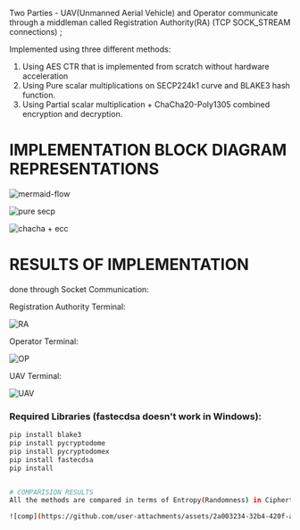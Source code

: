 Two Parties -  UAV(Unmanned Aerial Vehicle) and Operator communicate through a middleman called Registration Authority(RA) (TCP SOCK_STREAM connections) ;

Implemented using three different methods:

1. Using AES CTR that is implemented from scratch without hardware acceleration
2. Using Pure scalar multiplications on SECP224k1 curve and BLAKE3 hash function.
3. Using Partial scalar multiplication + ChaCha20-Poly1305 combined encryption and decryption.

# IMPLEMENTATION BLOCK DIAGRAM REPRESENTATIONS

![mermaid-flow](https://github.com/user-attachments/assets/fb546766-da76-4f24-825f-cad3cf1845a6)

![pure secp](https://github.com/user-attachments/assets/a5523bce-20dc-4d74-8818-02894abbb213)

![chacha + ecc ](https://github.com/user-attachments/assets/7324754e-beee-4652-869f-6783b725aa90)

# RESULTS OF IMPLEMENTATION 
  done through Socket Communication:

Registration Authority Terminal:

![RA](https://github.com/user-attachments/assets/61296cf8-5306-4b5c-8ed0-b4e17832bbf9)

Operator Terminal:

![OP](https://github.com/user-attachments/assets/2edd0e7e-556d-40bf-9ecc-285c912f4325)

UAV Terminal:

![UAV](https://github.com/user-attachments/assets/296d5ee1-4226-41d3-8203-4064fa408f03)



### Required Libraries (fastecdsa doesn't work in Windows):

```bash
pip install blake3
pip install pycryptodome
pip install pycryptodomex
pip install fastecdsa
pip install


# COMPARISION RESULTS
All the methods are compared in terms of Entropy(Randomness) in Ciphertext and Execution time with the results below:

![comp](https://github.com/user-attachments/assets/2a003234-32b4-420f-a1a9-c977b11c9947)

